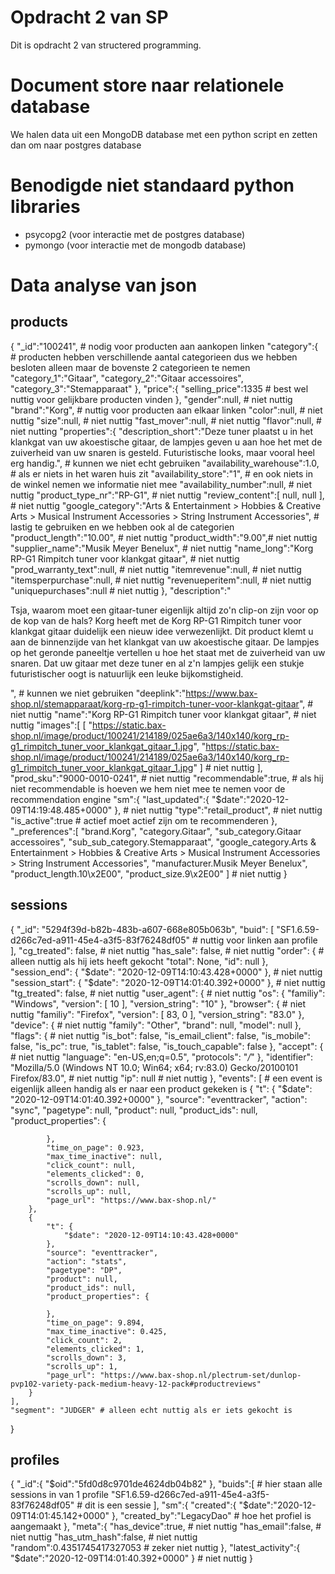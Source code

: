 # Opdracht 2 van SP
Dit is opdracht 2 van structered programming.

# Document store naar relationele database
We halen data uit een MongoDB database met een python script en zetten dan om naar postgres database

# Benodigde niet standaard python libraries
- psycopg2 (voor interactie met de postgres database)
- pymongo (voor interactie met de mongodb database)

# Data analyse van json

## products
{
   "_id":"100241", # nodig voor producten aan aankopen linken
   "category":{ # producten hebben verschillende aantal categorieen dus we hebben besloten alleen maar de bovenste 2 categorieen te nemen
      "category_1":"Gitaar",
      "category_2":"Gitaar accessoires",
      "category_3":"Stemapparaat"
   },
   "price":{
      "selling_price":1335 # best wel nuttig voor gelijkbare producten vinden
   },
   "gender":null, # niet nuttig
   "brand":"Korg", # nuttig voor producten aan elkaar linken
   "color":null, # niet nuttig
   "size":null, # niet nuttig
   "fast_mover":null, # niet nuttig
   "flavor":null, # niet nutting
   "properties":{
      "description_short":"Deze tuner plaatst u in het klankgat van uw akoestische gitaar, de lampjes geven u aan hoe het met de zuiverheid van uw snaren is gesteld. Futuristische looks, maar vooral heel erg handig.", # kunnen we niet echt gebruiken
      "availability_warehouse":1.0, # als er niets in het waren huis zit
      "availability_store":"1", # en ook niets in de winkel nemen we informatie niet mee
      "availability_number":null, # niet nuttig
      "product_type_nr":"RP-G1", # niet nuttig
      "review_content":[
         null,
         null
      ], # niet nuttig
      "google_category":"Arts & Entertainment > Hobbies & Creative Arts > Musical Instrument Accessories > String Instrument Accessories", # lastig te gebruiken en we hebben ook al de categorien
      "product_length":"10.00", # niet nuttig
      "product_width":"9.00",# niet nuttig
      "supplier_name":"Musik Meyer Benelux", # niet nuttig
      "name_long":"Korg RP-G1 Rimpitch tuner voor klankgat gitaar", # niet nuttig
      "prod_warranty_text":null, # niet nuttig
      "itemrevenue":null, # niet nuttig
      "itemsperpurchase":null, # niet nuttig
      "revenueperitem":null, # niet nuttig
      "uniquepurchases":null # niet nuttig
   },
   "description":"<p>Tsja, waarom moet een gitaar-tuner eigenlijk altijd zo&#39;n clip-on zijn voor op de kop van de hals? Korg heeft met de Korg RP-G1 Rimpitch tuner voor klankgat gitaar duidelijk een nieuw idee verwezenlijkt. Dit product klemt u aan de binnenzijde van het klankgat van uw akoestische gitaar. De lampjes op het geronde paneeltje vertellen u hoe het staat met de zuiverheid van uw snaren. Dat uw gitaar met deze tuner en al z&#39;n lampjes gelijk een stukje futuristischer oogt is natuurlijk een leuke bijkomstigheid.</p>", # kunnen we niet gebruiken
   "deeplink":"https://www.bax-shop.nl/stemapparaat/korg-rp-g1-rimpitch-tuner-voor-klankgat-gitaar", # niet nuttig
   "name":"Korg RP-G1 Rimpitch tuner voor klankgat gitaar", # niet nuttig
   "images":[
      [
         "https://static.bax-shop.nl/image/product/100241/214189/025ae6a3/140x140/korg_rp-g1_rimpitch_tuner_voor_klankgat_gitaar_1.jpg",
         "https://static.bax-shop.nl/image/product/100241/214189/025ae6a3/140x140/korg_rp-g1_rimpitch_tuner_voor_klankgat_gitaar_1.jpg"
      ] # niet nuttig
   ],
   "prod_sku":"9000-0010-0241", # niet nuttig
   "recommendable":true, # als hij niet recommendable is hoeven we hem niet mee te nemen voor de recommendation engine
   "sm":{
      "last_updated":{
         "$date":"2020-12-09T14:19:48.485+0000"
      }, # niet nuttig
      "type":"retail_product", # niet nuttig
      "is_active":true # actief moet actief zijn om te recommenderen
   },
   "_preferences":[
      "brand.Korg",
      "category.Gitaar",
      "sub_category.Gitaar accessoires",
      "sub_sub_category.Stemapparaat",
      "google_category.Arts & Entertainment > Hobbies & Creative Arts > Musical Instrument Accessories > String Instrument Accessories",
      "manufacturer.Musik Meyer Benelux",
      "product_length.10\\x2E00",
      "product_size.9\\x2E00"
   ] # niet nuttig
}

## sessions
{
    "_id": "5294f39d-b82b-483b-a607-668e805b063b",
    "buid": [
        "SF1.6.59-d266c7ed-a911-45e4-a3f5-83f76248df05" # nuttig voor linken aan profile
    ],
    "cg_treated": false, # niet nuttig
    "has_sale": false, # niet nuttig
    "order": { # alleen nuttig als hij iets heeft gekocht
        "total": None,
        "id": null
    },
    "session_end": {
        "$date": "2020-12-09T14:10:43.428+0000"
    }, # niet nuttig
    "session_start": {
        "$date": "2020-12-09T14:01:40.392+0000"
    }, # niet nuttig
    "tg_treated": false, # niet nuttig
    "user_agent": {  # niet nuttig
        "os": {
            "familiy": "Windows",
            "version": [
                10
            ],
            "version_string": "10"
        },
        "browser": { # niet nuttig
            "familiy": "Firefox",
            "version": [
                83,
                0
            ],
            "version_string": "83.0"
        },
        "device": { # niet nuttig
            "family": "Other",
            "brand": null,
            "model": null
        },
        "flags": { # niet nuttig
            "is_bot": false,
            "is_email_client": false,
            "is_mobile": false,
            "is_pc": true,
            "is_tablet": false,
            "is_touch_capable": false
        },
        "accept": { # niet nuttig
            "language": "en-US,en;q=0.5",
            "protocols": "*/*"
        },
        "identifier": "Mozilla/5.0 (Windows NT 10.0; Win64; x64; rv:83.0) Gecko/20100101 Firefox/83.0", # niet nuttig
        "ip": null # niet nuttig
    },
    "events": [ # een event is eigenlijk alleen handig als er naar een product gekeken is
        {
            "t": {
                "$date": "2020-12-09T14:01:40.392+0000"
            },
            "source": "eventtracker",
            "action": "sync",
            "pagetype": null,
            "product": null,
            "product_ids": null,
            "product_properties": {
            
            },
            "time_on_page": 0.923,
            "max_time_inactive": null,
            "click_count": null,
            "elements_clicked": 0,
            "scrolls_down": null,
            "scrolls_up": null,
            "page_url": "https://www.bax-shop.nl/"
        },
        {
            "t": {
                "$date": "2020-12-09T14:10:43.428+0000"
            },
            "source": "eventtracker",
            "action": "stats",
            "pagetype": "DP",
            "product": null,
            "product_ids": null,
            "product_properties": {
            
            },
            "time_on_page": 9.894,
            "max_time_inactive": 0.425,
            "click_count": 2,
            "elements_clicked": 1,
            "scrolls_down": 3,
            "scrolls_up": 1,
            "page_url": "https://www.bax-shop.nl/plectrum-set/dunlop-pvp102-variety-pack-medium-heavy-12-pack#productreviews"
        }
    ],
    "segment": "JUDGER" # alleen echt nuttig als er iets gekocht is
}

## profiles
{
   "_id":{
      "$oid":"5fd0d8c9701de4624db04b82"
   },
   "buids":[ # hier staan alle sessions in van 1 profile
      "SF1.6.59-d266c7ed-a911-45e4-a3f5-83f76248df05" # dit is een sessie
   ],
   "sm":{
      "created":{
         "$date":"2020-12-09T14:01:45.142+0000"
      },
      "created_by":"LegacyDao" # hoe het profiel is aangemaakt
   },
   "meta":{
      "has_device":true, # niet nuttig
      "has_email":false, # niet nuttig
      "has_utm_hash":false, # niet nuttig
      "random":0.4351745417327053 # zeker niet nuttig
   },
   "latest_activity":{
      "$date":"2020-12-09T14:01:40.392+0000"
   } # niet nuttig
}
